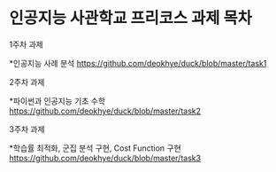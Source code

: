 # 인공지능 사관학교 프리코스 과제 목차
1주차 과제

*인공지능 사례 분석
https://github.com/deokhye/duck/blob/master/task1


2주차 과제

*파이썬과 인공지능 기초 수학
https://github.com/deokhye/duck/blob/master/task2


3주차 과제

*학습률 최적화, 군집 분석 구현, Cost Function 구현
https://github.com/deokhye/duck/blob/master/task3
